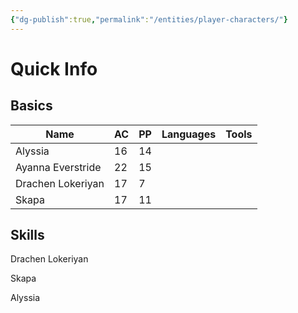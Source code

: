 ```yaml
---
{"dg-publish":true,"permalink":"/entities/player-characters/"}
---
```


# Quick Info
## Basics

| Name              | AC  | PP  | Languages | Tools |
| ----------------- | --- | --- | --------- | ----- |
| Alyssia           | 16  | 14  |           |       |
| Ayanna Everstride | 22  | 15  |           |       |
| Drachen Lokeriyan | 17  | 7   |           |       |
| Skapa             | 17  | 11  |           |       |

## Skills



Drachen Lokeriyan

Skapa

Alyssia

